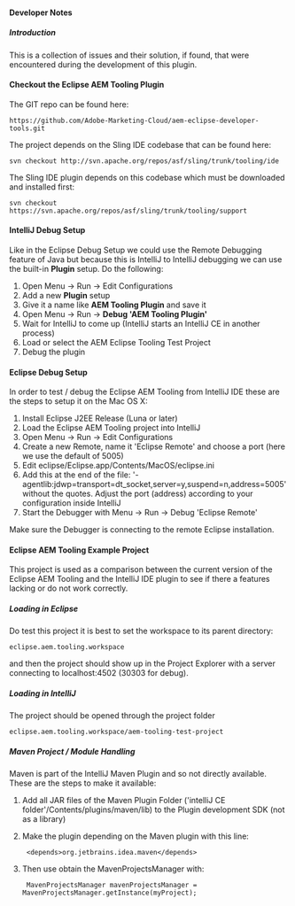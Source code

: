 #### Developer Notes

##### Introduction

This is a collection of issues and their solution, if found, that were encountered during the development of this plugin.

#### Checkout the Eclipse AEM Tooling Plugin

The GIT repo can be found here:

    https://github.com/Adobe-Marketing-Cloud/aem-eclipse-developer-tools.git

The project depends on the Sling IDE codebase that can be found here:

    svn checkout http://svn.apache.org/repos/asf/sling/trunk/tooling/ide

The Sling IDE plugin depends on this codebase which must be downloaded and installed first:

    svn checkout https://svn.apache.org/repos/asf/sling/trunk/tooling/support

#### IntelliJ Debug Setup

Like in the Eclipse Debug Setup we could use the Remote Debugging feature of Java but because this is IntelliJ to IntelliJ
debugging we can use the built-in **Plugin** setup. Do the following:

1. Open Menu -> Run -> Edit Configurations
2. Add a new **Plugin** setup
3. Give it a name like **AEM Tooling Plugin** and save it
4. Open Menu -> Run -> **Debug 'AEM Tooling Plugin'**
5. Wait for IntelliJ to come up (IntelliJ starts an IntelliJ CE in another process)
6. Load or select the AEM Eclipse Tooling Test Project
7. Debug the plugin

#### Eclipse Debug Setup

In order to test / debug the Eclipse AEM Tooling from IntelliJ IDE these are the steps to setup it on the Mac OS X:

1. Install Eclipse J2EE Release (Luna or later)
2. Load the Eclipse AEM Tooling project into IntelliJ
3. Open Menu -> Run -> Edit Configurations
4. Create a new Remote, name it 'Eclipse Remote' and choose a port (here we use the default of 5005)
5. Edit eclipse/Eclipse.app/Contents/MacOS/eclipse.ini
6. Add this at the end of the file: '-agentlib:jdwp=transport=dt_socket,server=y,suspend=n,address=5005' without
   the quotes. Adjust the port (address) according to your configuration inside IntelliJ
7. Start the Debugger with Menu -> Run -> Debug 'Eclipse Remote'

Make sure the Debugger is connecting to the remote Eclipse installation.

#### Eclipse AEM Tooling Example Project

This project is used as a comparison between the current version of the Eclipse AEM Tooling and the IntelliJ IDE plugin
to see if there a features lacking or do not work correctly.

##### Loading in Eclipse

Do test this project it is best to set the workspace to its parent directory:

    eclipse.aem.tooling.workspace

and then the project should show up in the Project Explorer with a server connecting to localhost:4502 (30303 for debug).

##### Loading in IntelliJ

The project should be opened through the project folder

    eclipse.aem.tooling.workspace/aem-tooling-test-project

##### Maven Project / Module Handling

Maven is part of the IntelliJ Maven Plugin and so not directly available. These are the steps to make it available:

1. Add all JAR files of the Maven Plugin Folder ('intelliJ CE folder'/Contents/plugins/maven/lib) to the Plugin
   development SDK (not as a library)
2. Make the plugin depending on the Maven plugin with this line:

        <depends>org.jetbrains.idea.maven</depends>

3. Then use obtain the MavenProjectsManager with:

        MavenProjectsManager mavenProjectsManager = MavenProjectsManager.getInstance(myProject);

